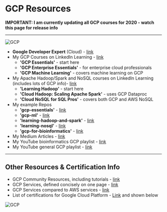 # GCP Resources

**IMPORTANT: I am currently updating all GCP courses for 2020 - watch this page for release info**

----

![GCP](https://github.com/lynnlangit/learning-cloud/blob/master/images/gcp-locations.png)

- **Google Developer Expert** (Cloud) - [link](https://developers.google.com/community/experts/directory/profile/profile-lynn_langit)
- My GCP Courses on LinkedIn Learning - [link](https://www.linkedin.com/learning/search?entityType=COURSE&keywords=gcp%20langit)
  - **'GCP Essentials'** - start here
  - **'GCP Enterprise Essentials'** - for enterprise cloud professionals
  - **'GCP Machine Learning'** - covers machine learning on GCP
- My Apache Hadoop/Spark and NoSQL courses on LinkedIn Learning (includes lots of GCP info)- [link](https://www.linkedin.com/learning/search?entityType=COURSE&keywords=hadoop%20spark%20langit)
  - **'Learning Hadoop'** - start here
  - **'Cloud Hadoop: Scaling Apache Spark'** - uses GCP Dataproc
  - **'Cloud NoSQL for SQL Pros'** - covers both GCP and AWS NoSQL
- My example Repos
  - **'gcp-essentials'** - [link](https://github.com/lynnlangit/gcp-essentials)
  - **'gcp-ml'** - [link](https://github.com/lynnlangit/gcp-ml)
  - **'learning-hadoop-and-spark'** - [link](https://github.com/lynnlangit/learning-hadoop-and-spark)
  - **'learning-nosql'** - [link](https://github.com/lynnlangit/learning-nosql)
  - **'gcp-for-bioinformatics'** - [link](https://github.com/lynnlangit/gcp-for-bioinformatics)  
- My Medium Articles - [link](https://medium.com/search?q=gcp%20langit)
- My YouTube bioinformatics GCP playlist - [link](https://www.youtube.com/playlist?list=PL4Q4HssKcxYtE5Tae3epNab3mK9iP1iWX)
- My YouTube general GCP playlist - [link](https://www.youtube.com/playlist?list=PL6971A0258365F21E)

---

## Other Resources & Certification Info

- GCP Community Resources, including tutorials - [link](https://cloud.google.com/community/)
- GCP Services, defined concisely on one page - [link](https://github.com/gregsramblings/google-cloud-4-words)
- GCP Services compared to AWS services - [link](https://cloud.google.com/docs/compare/aws?hl=en_US)
- List of certifications for Google Cloud Platform - [Link](https://cloud.google.com/certification) and shown below

![GCP](https://github.com/lynnlangit/learning-cloud/blob/master/GCP/gcp.png)

